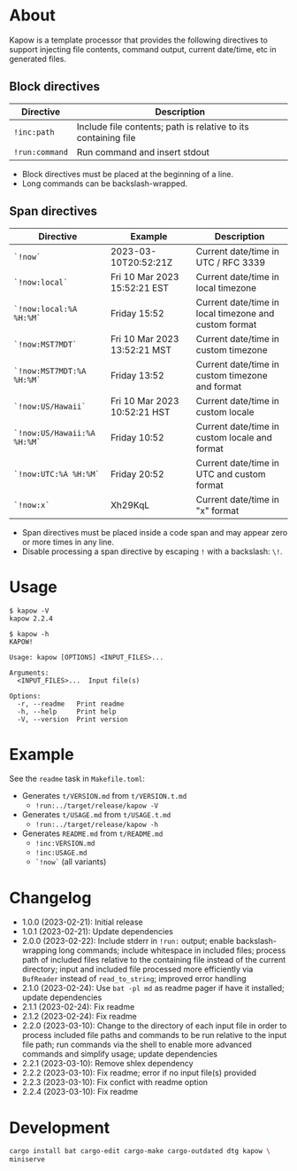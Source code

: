 # About

Kapow is a template processor that provides the following directives to support injecting file
contents, command output, current date/time, etc in generated files.

## Block directives

Directive | Description
---|---
`!inc:path` | Include file contents; path is relative to its containing file
`!run:command` | Run command and insert stdout

* Block directives must be placed at the beginning of a line.
* Long commands can be backslash-wrapped.

## Span directives

Directive | Example | Description
---|---|---
`` `!now` `` | 2023-03-10T20:52:21Z | Current date/time in UTC / RFC 3339
`` `!now:local` `` | Fri 10 Mar 2023 15:52:21 EST | Current date/time in local timezone
`` `!now:local:%A %H:%M` `` | Friday 15:52 | Current date/time in local timezone and custom format
`` `!now:MST7MDT` `` | Fri 10 Mar 2023 13:52:21 MST | Current date/time in custom timezone
`` `!now:MST7MDT:%A %H:%M` `` | Friday 13:52 | Current date/time in custom timezone and format
`` `!now:US/Hawaii` `` | Fri 10 Mar 2023 10:52:21 HST | Current date/time in custom locale
`` `!now:US/Hawaii:%A %H:%M` `` | Friday 10:52 | Current date/time in custom locale and format
`` `!now:UTC:%A %H:%M` `` | Friday 20:52 | Current date/time in UTC and custom format
`` `!now:x` `` | Xh29KqL | Current date/time in "x" format

* Span directives must be placed inside a code span and may appear zero or more times in any line.
* Disable processing a span directive by escaping `!` with a backslash: `\!`.

# Usage

```text
$ kapow -V
kapow 2.2.4
```

```text
$ kapow -h
KAPOW!

Usage: kapow [OPTIONS] <INPUT_FILES>...

Arguments:
  <INPUT_FILES>...  Input file(s)

Options:
  -r, --readme   Print readme
  -h, --help     Print help
  -V, --version  Print version
```

# Example

See the `readme` task in `Makefile.toml`:

* Generates `t/VERSION.md` from `t/VERSION.t.md`
    * `!run:../target/release/kapow -V`
* Generates `t/USAGE.md` from `t/USAGE.t.md`
    * `!run:../target/release/kapow -h`
* Generates `README.md` from `t/README.md`
    * `!inc:VERSION.md`
    * `!inc:USAGE.md`
    * `` `!now` `` (all variants)

# Changelog

* 1.0.0 (2023-02-21): Initial release
* 1.0.1 (2023-02-21): Update dependencies
* 2.0.0 (2023-02-22): Include stderr in `!run:` output;
  enable backslash-wrapping long commands;
  include whitespace in included files;
  process path of included files relative to the containing file instead of the current directory;
  input and included file processed more efficiently via `BufReader` instead of `read_to_string`;
  improved error handling
* 2.1.0 (2023-02-24): Use `bat -pl md` as readme pager if have it installed; update dependencies
* 2.1.1 (2023-02-24): Fix readme
* 2.1.2 (2023-02-24): Fix readme
* 2.2.0 (2023-03-10): Change to the directory of each input file in order to process included file
  paths and commands to be run relative to the input file path;
  run commands via the shell to enable more advanced commands and simplify usage;
  update dependencies
* 2.2.1 (2023-03-10): Remove shlex dependency
* 2.2.2 (2023-03-10): Fix readme; error if no input file(s) provided
* 2.2.3 (2023-03-10): Fix confict with readme option
* 2.2.4 (2023-03-10): Fix readme

# Development

```bash
cargo install bat cargo-edit cargo-make cargo-outdated dtg kapow \
miniserve
```

